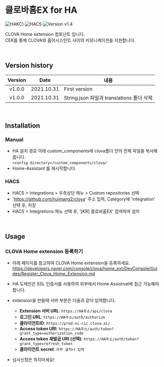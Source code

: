 # 클로바홈EX for HA

![HAKC)][hakc-shield]
![HACS][hacs-shield]
![Version v1.4][version-shield]

CLOVA Home extension 컴포넌트 입니다. <br>
CEK를 통해 CLOVA와 홈어시스턴트 사이의 커뮤니케이션을 지원합니다. <br>

<br>

## Version history
| Version | Date        | 내용              |
| :-----: | :---------: | ----------------------- |
| v1.0.0  | 2021.10.31  | First version  |
| v1.0.0  | 2021.10.31  | String.json 파일과 translations 폴더 삭제  |

<br>

## Installation
### Manual
- HA 설치 경로 아래 custom_components에 clova폴더 안의 전체 파일을 복사해줍니다.<br>
  `<config directory>/custom_components/clova/`<br>
- Home-Assistant 를 재시작합니다<br>
### HACS
- HACS > Integretions > 우측상단 메뉴 > Custom repositories 선택
- 'https://github.com/huimang2/clova' 주소 입력, Category에 'integration' 선택 후, 저장
- HACS > Integretions 메뉴 선택 후, '[KR] 클로바홈EX' 검색하여 설치

<br>

## Usage
### CLOVA Home extension 등록하기

* 아래 페이지를 참고하여 CLOVA Home extension을 등록하세요.
https://developers.naver.com/console/clova/home_ext/DevConsole/Guides/Register_Clova_Home_Extension.md

* HA 도메인은 SSL 인증서를 사용하여 외부에서 Home Assistnat에 접근 가능해야 합니다.

* extension을 만들때 서버 부분은 다음과 같이 입력합니다.
  - **Extension 서버 URL**: `https://HA주소/api/clova`
  - **로그인 URL**: `https://HA주소/auth/authorize`
  - **클라이언트ID**: `https://prod-ni-cic.clova.ai/`
  - **Access token URI**: `https://HA주소/auth/token?grant_type=authorization_code`
  - **Access token 재발급 URI (선택)**: `https://HA주소/auth/token?grant_type=refresh_token`
  - **클라이언트 secret**: `아무 글자나 입력`
* 심사신청은 하지마세요!
 
[version-shield]: https://img.shields.io/badge/version-v1.0.0-orange.svg
[hakc-shield]: https://img.shields.io/badge/HAKC-Enjoy-blue.svg
[hacs-shield]: https://img.shields.io/badge/HACS-Custom-red.svg
